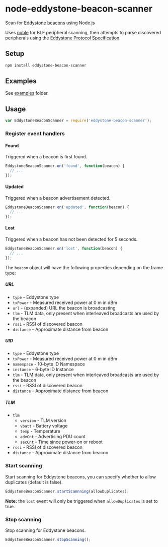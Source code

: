 # node-eddystone-beacon-scanner

Scan for [Eddystone beacons](https://github.com/google/eddystone) using Node.js

Uses [noble](https://github.com/sandeepmistry/noble) for BLE peripheral scanning, then attempts to parse discovered peripherals using the [Eddystone Protocol Specification](https://github.com/google/eddystone/blob/master/protocol-specification.md).

## Setup

```sh
npm install eddystone-beacon-scanner
```

## Examples

See [examples](examples) folder.


## Usage

```javascript
var EddystoneBeaconScanner = require('eddystone-beacon-scanner');
```

### Register event handlers

#### Found

Triggered when a beacon is first found.


```javascript
EddystoneBeaconScanner.on('found', function(beacon) {
  // ...
});
```

#### Updated

Triggered when a beacon advertisement detected.

```javascript
EddystoneBeaconScanner.on('updated', function(beacon) {
  // ...
});
```

#### Lost

Triggered when a beacon has not been detected for 5 seconds.

```javascript
EddystoneBeaconScanner.on('lost', function(beacon) {
  // ...
});
```

The ```beacon``` object will have the following properties depending on the frame type:
##### URL

 * ```type``` - Eddystone type
 * ```txPower``` - Measured received power at 0 m in dBm
 * ```url``` - (expanded) URL the beacon is broadcasting
 * ```tlm``` - TLM data, only present when interleaved broadcasts are used by the beacon
 * ```rssi``` - RSSI of discovered beacon
 * ```distance``` - Approximate distance from beacon

##### UID
 * ```type``` - Eddystone type
 * ```txPower``` - Measured received power at 0 m in dBm
 * ```namespace``` - 10-byte ID Namespace
 * ```instance``` - 6-byte ID Instance
 * ```tlm``` - TLM data, only present when interleaved broadcasts are used by the beacon
 * ```rssi``` - RSSI of discovered beacon
 * ```distance``` - Approximate distance from beacon

##### TLM
 * ```tlm```
   * ```version``` - TLM version
   * ```vbatt``` - Battery voltage
   * ```temp``` - Temperature
   * ```advCnt``` - Advertising PDU count
   * ```secCnt``` - Time since power-on or reboot
 * ```rssi``` - RSSI of discovered beacon
 * ```distance``` - Approximate distance from beacon

### Start scanning

Start scanning for Eddystone beacons, you can specify whether to allow duplicates (default is false).

```javascript
EddystoneBeaconScanner.startScannning(allowDuplicates);
```

__Note:__ the ```lost``` event will only be triggered when ```allowDuplicates``` is set to true.

### Stop scanning

Stop scanning for Eddystone beacons.

```javascript
EddystoneBeaconScanner.stopScanning();
```
